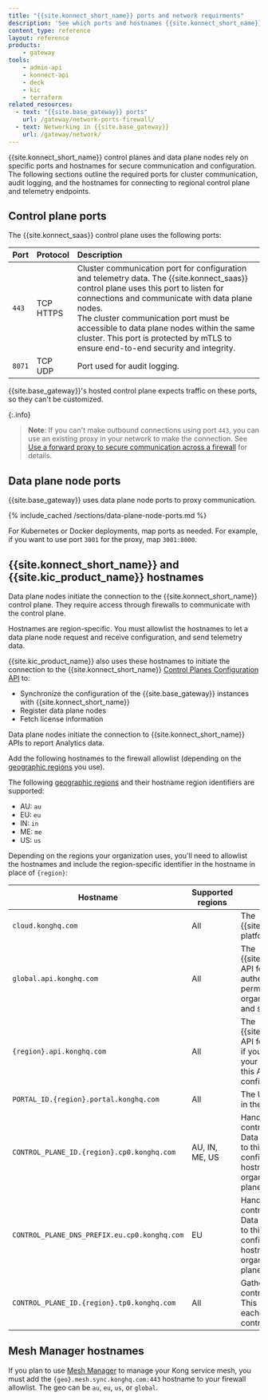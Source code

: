 ```yaml
---
title: "{{site.konnect_short_name}} ports and network requirments"
description: 'See which ports and hostnames {{site.konnect_short_name}} uses.'
content_type: reference
layout: reference
products:
    - gateway
tools:
    - admin-api
    - konnect-api
    - deck
    - kic
    - terraform
related_resources:
  - text: "{{site.base_gateway}} ports"
    url: /gateway/network-ports-firewall/
  - text: Networking in {{site.base_gateway}}
    url: /gateway/network/
---
```


{{site.konnect_short_name}} control planes and data plane nodes rely on specific ports and hostnames for secure communication and configuration. The following sections outline the required ports for cluster communication, audit logging, and the hostnames for connecting to regional control plane and telemetry endpoints.

## Control plane ports

The {{site.konnect_saas}} control plane uses the following ports:

| Port      | Protocol  | Description |
|:----------|:----------|:------------|
| `443`    | TCP <br>HTTPS | Cluster communication port for configuration and telemetry data. The {{site.konnect_saas}} control plane uses this port to listen for connections and communicate with data plane nodes. <br> The cluster communication port must be accessible to data plane nodes within the same cluster. This port is protected by mTLS to ensure end-to-end security and integrity. |
| `8071`   | TCP <br> UDP | Port used for audit logging. |

{{site.base_gateway}}'s hosted control plane expects traffic on these ports, so they can't be customized. 

{:.info}
> **Note**: If you can't make outbound connections using port `443`, you can use an existing proxy in your network to make the connection. See [Use a forward proxy to secure communication across a firewall](/gateway/cp-dp-communication/#use-a-forward-proxy-to-secure-communication-across-a-firewall) for details. 

## Data plane node ports

{{site.base_gateway}} uses data plane node ports to proxy communication.

{% include_cached /sections/data-plane-node-ports.md %}

For Kubernetes or Docker deployments, map ports as needed. For example, if you
want to use port `3001` for the proxy, map `3001:8000`.

## {{site.konnect_short_name}} and {{site.kic_product_name}} hostnames

Data plane nodes initiate the connection to the {{site.konnect_short_name}} control plane.
They require access through firewalls to communicate with the control plane.

Hostnames are region-specific. You must allowlist the hostnames to let a data plane node request and receive configuration, and send telemetry data. 

{{site.kic_product_name}} also uses these hostnames to initiate the connection to the {{site.konnect_short_name}} [Control Planes Configuration API](/konnect/api/control-plane-configuration/latest/) to:

* Synchronize the configuration of the {{site.base_gateway}} instances with {{site.konnect_short_name}}
* Register data plane nodes
* Fetch license information

Data plane nodes initiate the connection to {{site.konnect_short_name}} APIs to report Analytics data.

Add the following hostnames to the firewall allowlist (depending on the [geographic regions](/konnect/geo) you use).

The following [geographic regions](/konnect/geos) and their hostname region identifiers are supported:
* AU: `au`
* EU: `eu`
* IN: `in`
* ME: `me`
* US: `us`

Depending on the regions your organization uses, you'll need to allowlist the hostnames and include the region-specific identifier in the hostname in place of `{region}`:

| Hostname      | Supported regions | Description |
|----------|----------|----------|
| `cloud.konghq.com`    | All | The {{site.konnect_short_name}} platform. |
| `global.api.konghq.com` | All | The {{site.konnect_short_name}} API for platform authentication, identity, permissions, teams, and organizational entitlements and settings. |
| `{region}.api.konghq.com` | All | The {{site.konnect_short_name}} API for the geo. Necessary if you are using decK in your workflow, decK uses this API to access and apply configurations. |
| `PORTAL_ID.{region}.portal.konghq.com` | All | The URL for the Dev Portal in the geo. |
| `CONTROL_PLANE_ID.{region}.cp0.konghq.com` | AU, IN, ME, US | Handles configuration for a control plane in the geo. Data plane nodes connect to this host to receive configuration updates. This hostname is unique to each organization and control plane. |
| `CONTROL_PLANE_DNS_PREFIX.eu.cp0.konghq.com` | EU | Handles configuration for a control plane in the EU geo. Data plane nodes connect to this host to receive configuration updates. This hostname is unique to each organization and control plane. |
| `CONTROL_PLANE_ID.{region}.tp0.konghq.com` | All | Gathers telemetry data for a control plane in the geo. This hostname is unique to each organization and control plane. |


## Mesh Manager hostnames

If you plan to use [Mesh Manager](/konnect/mesh-manager/) to manage your Kong service mesh, you must add the `{geo}.mesh.sync.konghq.com:443` hostname to your firewall allowlist. The geo can be `au`, `eu`, `us`, or `global`.